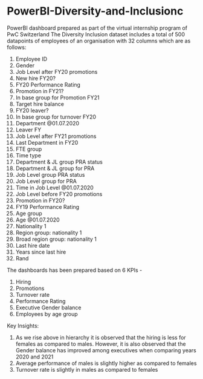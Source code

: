 # PowerBI-Diversity-and-Inclusionc
PowerBI dashboard prepared as part of the virtual internship program of PwC Switzerland
The Diversity Inclusion dataset includes a total of 500 datapoints of employees of an organisation with 32 columns which are as follows:
1. Employee ID
2. Gender
3. Job Level after FY20 promotions
4. New hire FY20?
5. FY20 Performance Rating
6. Promotion in FY21?
7. In base group for Promotion FY21
8. Target hire balance
9. FY20 leaver?
10. In base group for turnover FY20
11. Department @01.07.2020
12. Leaver FY
13. Job Level after FY21 promotions
14. Last Department in FY20
15. FTE group
16. Time type
17. Department & JL group PRA status
18. Department & JL group for PRA
19. Job Level group PRA status
20. Job Level group for PRA
21. Time in Job Level @01.07.2020
22. Job Level before FY20 promotions
23. Promotion in FY20?
24. FY19 Performance Rating
25. Age group
26. Age @01.07.2020
27. Nationality 1
28. Region group: nationality 1
29. Broad region group: nationality 1
30. Last hire date
31. Years since last hire
32. Rand

The dashboards has been prepared based on 6 KPIs -
1. Hiring
2. Promotions
3. Turnover rate
4. Performance Rating
5. Executive Gender balance
6. Employees by age group

Key Insights:
1.	As we rise above in hierarchy it is observed that the hiring is less for females as compared to males. However, it is also observed that the Gender balance has improved among executives when comparing years 2020 and 2021 
2.	Average performance of males is slightly higher as compared to females
3.	Turnover rate is slightly in males as compared to females


